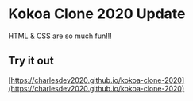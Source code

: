 # Kokoa Clone 2020 Update

HTML & CSS are so much fun!!!

## Try it out

[https://charlesdev2020.github.io/kokoa-clone-2020](https://charlesdev2020.github.io/kokoa-clone-2020)